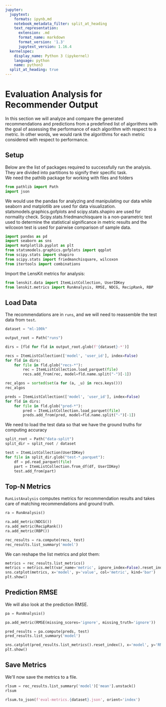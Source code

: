 ```yaml
---
jupyter:
  jupytext:
    formats: ipynb,md
    notebook_metadata_filter: split_at_heading
    text_representation:
      extension: .md
      format_name: markdown
      format_version: '1.3'
      jupytext_version: 1.16.4
  kernelspec:
    display_name: Python 3 (ipykernel)
    language: python
    name: python3
  split_at_heading: true
---
```


# Evaluation Analysis for Recommender Output


In this section we will analyze and compare the generated recommendations and predictions from a predefined list of algorithms with the goal of assessing the performance of each algorithm with respect to a metric. In other words, we would rank the algorithms for each metric considered with respect to performance.


## Setup


Below are the list of packages required to successfully run the analysis. They are divided into partitions to signify their specific task.<br>
We need the pathlib package for working with files and folders

```python
from pathlib import Path
import json
```

We would use the pandas for analyzing and manipulating our data while seaborn and matplotlib are used for data visualization. statsmodels.graphics.gofplots and scipy.stats.shapiro are used for normality check. Scipy.stats.friedmanchisquare is a non-parametric test used to determine the statistical significance in metric results and the wilcoxon test is used for pairwise comparison of sample data.

```python
import pandas as pd
import seaborn as sns
import matplotlib.pyplot as plt
from statsmodels.graphics.gofplots import qqplot
from scipy.stats import shapiro
from scipy.stats import friedmanchisquare, wilcoxon
from itertools import combinations
```


Import the LensKit metrics for analysis:

```python
from lenskit.data import ItemListCollection, UserIDKey
from lenskit.metrics import RunAnalysis, RMSE, NDCG, RecipRank, RBP
```

## Load Data

The recommendations are in `runs`, and we will need to reassemble the test data from `test`.

```python tags=["parameters"]
dataset = "ml-100k"
```

```python
output_root = Path("runs")
```

```python
dirs = [fld for fld in output_root.glob(f'{dataset}-*')]
```

```python
recs = ItemListCollection(['model', 'user_id'], index=False)
for fld in dirs:
    for file in fld.glob("recs-*"):
        rec = ItemListCollection.load_parquet(file)
        recs.add_from(rec, model=fld.name.split("-")[-1])
```

```python
rec_algos = sorted(set(a for (a, _u) in recs.keys()))
rec_algos
```

```python
preds = ItemListCollection(['model', 'user_id'], index=False)
for fld in dirs:
    for file in fld.glob("pred-*"):
        pred = ItemListCollection.load_parquet(file)
        preds.add_from(pred, model=fld.name.split("-")[-1])
```

We need to load the test data so that we have the ground truths for computing accuracy

```python
split_root = Path("data-split")
split_dir = split_root / dataset
```

```python
test = ItemListCollection(UserIDKey)
for file in split_dir.glob("test-*.parquet"):
    df = pd.read_parquet(file)
    part = ItemListCollection.from_df(df, UserIDKey)
    test.add_from(part)
```

## Top-N Metrics

`RunListAnalysis` computes metrics for recommendation results and takes care of
matching recommendations and ground truth.

```python
ra = RunAnalysis()

ra.add_metric(NDCG())
ra.add_metric(RecipRank())
ra.add_metric(RBP())

rec_results = ra.compute(recs, test)
rec_results.list_summary('model')
```

We can reshape the list metrics and plot them:

```python
metrics = rec_results.list_metrics()
metrics = metrics.melt(var_name='metric', ignore_index=False).reset_index()
sns.catplot(metrics, x='model', y='value', col='metric', kind='bar')
plt.show()
```

## Prediction RMSE

We will also look at the prediction RMSE.

```python
pa = RunAnalysis()

pa.add_metric(RMSE(missing_scores='ignore', missing_truth='ignore'))

pred_results = pa.compute(preds, test)
pred_results.list_summary('model')
```

```python
sns.catplot(pred_results.list_metrics().reset_index(), x='model', y='RMSE', kind='bar')
plt.show()
```

## Save Metrics

We'll now save the metrics to a file.

```python
rlsum = rec_results.list_summary('model')['mean'].unstack()
rlsum
```

```python
rlsum.to_json(f'eval-metrics.{dataset}.json', orient='index')
```
